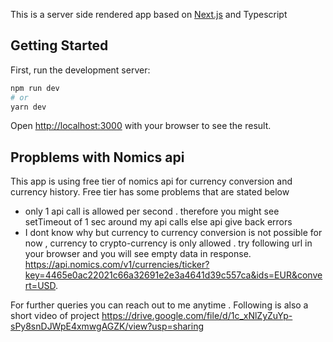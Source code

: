 This is a server side rendered app based on [Next.js](https://nextjs.org/) and Typescript

## Getting Started

First, run the development server:

```bash
npm run dev
# or
yarn dev
```

Open [http://localhost:3000](http://localhost:3000) with your browser to see the result.

## Propblems with Nomics api

This app is using free tier of nomics api for currency conversion and currency history. Free tier has some problems that are stated below

- only 1 api call is allowed per second . therefore you might see setTimeout of 1 sec around my api calls else api give back errors
- I dont know why but currency to currency conversion is not possible for now , currency to crypto-currency is only allowed . try following url in your browser and you will see empty data in response. https://api.nomics.com/v1/currencies/ticker?key=4465e0ac22021c66a32691e2e3a4641d39c557ca&ids=EUR&convert=USD.

For further queries you can reach out to me anytime . Following is also a short video of project https://drive.google.com/file/d/1c_xNlZyZuYp-sPy8snDJWpE4xmwgAGZK/view?usp=sharing
